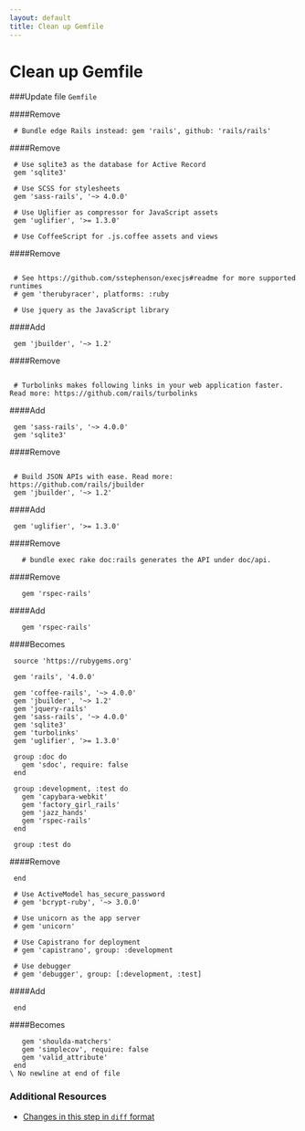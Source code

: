 ```yaml
---
layout: default
title: Clean up Gemfile
---
```


<h1 id="main">Clean up Gemfile</h1>

###Update file `Gemfile`

####Remove
```
 # Bundle edge Rails instead: gem 'rails', github: 'rails/rails'
```


####Remove
```
 # Use sqlite3 as the database for Active Record
 gem 'sqlite3'
 
 # Use SCSS for stylesheets
 gem 'sass-rails', '~> 4.0.0'
 
 # Use Uglifier as compressor for JavaScript assets
 gem 'uglifier', '>= 1.3.0'
 
 # Use CoffeeScript for .js.coffee assets and views
```


####Remove
```
 
 # See https://github.com/sstephenson/execjs#readme for more supported runtimes
 # gem 'therubyracer', platforms: :ruby
 
 # Use jquery as the JavaScript library
```


####Add
```
 gem 'jbuilder', '~> 1.2'
```


####Remove
```
 
 # Turbolinks makes following links in your web application faster. Read more: https://github.com/rails/turbolinks
```


####Add
```
 gem 'sass-rails', '~> 4.0.0'
 gem 'sqlite3'
```


####Remove
```
 
 # Build JSON APIs with ease. Read more: https://github.com/rails/jbuilder
 gem 'jbuilder', '~> 1.2'
```


####Add
```
 gem 'uglifier', '>= 1.3.0'
```


####Remove
```
   # bundle exec rake doc:rails generates the API under doc/api.
```


####Remove
```
   gem 'rspec-rails'
```


####Add
```
   gem 'rspec-rails'
```


####Becomes
```
 source 'https://rubygems.org'
 
 gem 'rails', '4.0.0'
 
 gem 'coffee-rails', '~> 4.0.0'
 gem 'jbuilder', '~> 1.2'
 gem 'jquery-rails'
 gem 'sass-rails', '~> 4.0.0'
 gem 'sqlite3'
 gem 'turbolinks'
 gem 'uglifier', '>= 1.3.0'
 
 group :doc do
   gem 'sdoc', require: false
 end
 
 group :development, :test do
   gem 'capybara-webkit'
   gem 'factory_girl_rails'
   gem 'jazz_hands'
   gem 'rspec-rails'
 end
 
 group :test do

```


####Remove
```
 end
 
 # Use ActiveModel has_secure_password
 # gem 'bcrypt-ruby', '~> 3.0.0'
 
 # Use unicorn as the app server
 # gem 'unicorn'
 
 # Use Capistrano for deployment
 # gem 'capistrano', group: :development
 
 # Use debugger
 # gem 'debugger', group: [:development, :test]
```


####Add
```
 end
```


####Becomes
```
   gem 'shoulda-matchers'
   gem 'simplecov', require: false
   gem 'valid_attribute'
 end
\ No newline at end of file

```



### Additional Resources

* [Changes in this step in `diff` format](https://github.com/software-academy/devise_bdd/commit/71ff09186a6c92b04481ec50ba34eaba4148c43f)

